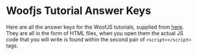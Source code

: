 # Woofjs Tutorial Answer Keys
Here are all the answer keys for the WoofJS tutorials, supplied from [here](https://github.com/stevekrouse/coding.space/tree/master).
They are all in the form of HTML files, when you open them the actual JS code that you will write is found within the second pair of ```<script></script>``` tags.